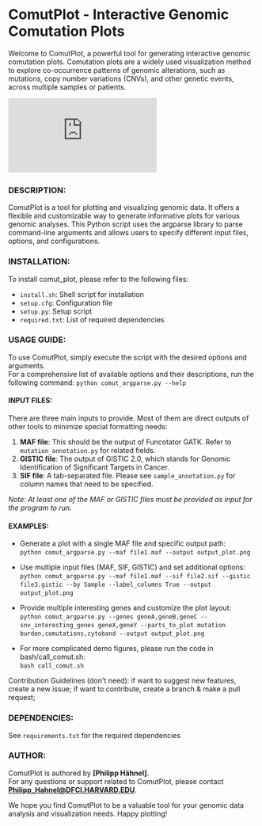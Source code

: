 # ComutPlot - Interactive Genomic Comutation Plots
Welcome to ComutPlot, a powerful tool for generating interactive genomic comutation plots. 
Comutation plots are a widely used visualization method to explore co-occurrence patterns 
of genomic alterations, such as mutations, copy number variations (CNVs), and other genetic 
events, across multiple samples or patients.

![Sample Comut Plot Output](https://github.com/phylyc/comut_plot/blob/main/demo/comut_test.pdf)

### DESCRIPTION:
ComutPlot is a tool for plotting and visualizing genomic data. It offers
a flexible and customizable way to generate informative plots for various
genomic analyses. This Python script uses the argparse library to parse
command-line arguments and allows users to specify different input files, 
options, and configurations.

### INSTALLATION: 
To install comut_plot, please refer to the following files:
- `install.sh`: Shell script for installation
- `setup.cfg`: Configuration file
- `setup.py`: Setup script
- `required.txt`: List of required dependencies

### USAGE GUIDE: 
To use ComutPlot, simply execute the script with the desired options and arguments.  
For a comprehensive list of available options and their descriptions, run the following command:
`python comut_argparse.py --help`

#### INPUT FILES:
There are three main inputs to provide. Most of them are direct outputs of other tools to minimize special formatting needs:
1. **MAF file**: This should be the output of Funcotator GATK. Refer to `mutation_annotation.py` for related fields.
2. **GISTIC file**: The output of GISTIC 2.0, which stands for Genomic Identification of Significant Targets in Cancer.
3. **SIF file**: A tab-separated file. Please see `sample_annotation.py` for column names that need to be specified.

*Note: At least one of the MAF or GISTIC files must be provided as input for the program to run.*

#### EXAMPLES:

- Generate a plot with a single MAF file and specific output path:   
`python comut_argparse.py --maf file1.maf --output output_plot.png`  

- Use multiple input files (MAF, SIF, GISTIC) and set additional options:   
`python comut_argparse.py --maf file1.maf --sif file2.sif --gistic file3.gistic --by Sample --label_columns True --output output_plot.png`  

- Provide multiple interesting genes and customize the plot layout:   
`python comut_argparse.py --genes geneA,geneB,geneC --snv_interesting_genes geneX,geneY --parts_to_plot mutation burden,comutations,cytoband --output output_plot.png`  

- For more complicated demo figures, please run the code in bash/call_comut.sh:  
`bash call_comut.sh`

Contribution Guidelines (don't need): 
if want to suggest new features, create a new issue; 
if want to contribute, create a branch & make a pull request;

### DEPENDENCIES: 
See `requirements.txt` for the required dependencies

### AUTHOR:
ComutPlot is authored by **[Philipp Hähnel]**.  
For any questions or support related to ComutPlot, please contact **[Philipp_Hahnel@DFCI.HARVARD.EDU](mailto:Philipp_Hahnel@DFCI.HARVARD.EDU)**.

We hope you find ComutPlot to be a valuable tool for your genomic data analysis and visualization needs. Happy plotting!